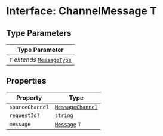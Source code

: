 # Interface: ChannelMessage T

## Type Parameters

| Type Parameter |
| ------ |
| `T` *extends* [`MessageType`](../../Message.types/enumerations/message-type.md) |

## Properties

| Property | Type |
| ------ | ------ |
| `sourceChannel` | [`MessageChannel`](../enumerations/message-channel.md) |
| `requestId?` | `string` |
| `message` | [`Message`](../../Message.types/type-aliases/message.md) `T` |
